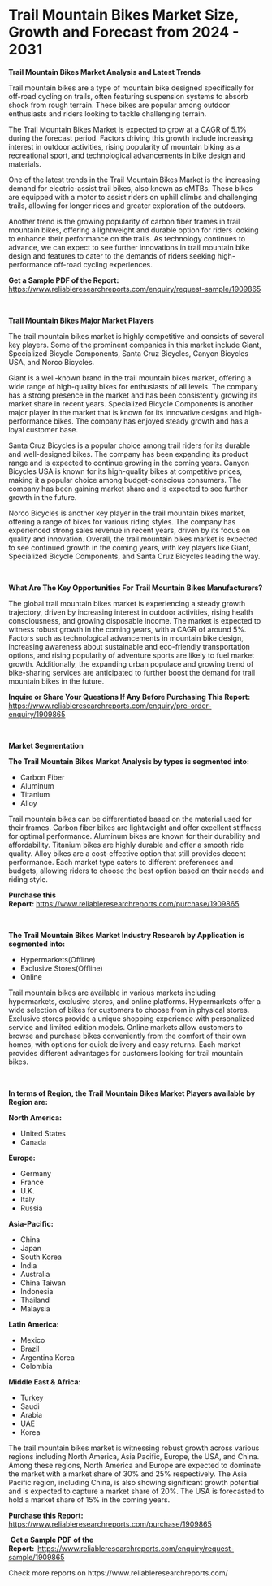 <p><h1>Trail Mountain Bikes Market Size, Growth and Forecast from 2024 - 2031</h1></p><p><strong>Trail Mountain Bikes Market Analysis and Latest Trends</strong></p>
<p><p>Trail mountain bikes are a type of mountain bike designed specifically for off-road cycling on trails, often featuring suspension systems to absorb shock from rough terrain. These bikes are popular among outdoor enthusiasts and riders looking to tackle challenging terrain.</p><p>The Trail Mountain Bikes Market is expected to grow at a CAGR of 5.1% during the forecast period. Factors driving this growth include increasing interest in outdoor activities, rising popularity of mountain biking as a recreational sport, and technological advancements in bike design and materials.</p><p>One of the latest trends in the Trail Mountain Bikes Market is the increasing demand for electric-assist trail bikes, also known as eMTBs. These bikes are equipped with a motor to assist riders on uphill climbs and challenging trails, allowing for longer rides and greater exploration of the outdoors.</p><p>Another trend is the growing popularity of carbon fiber frames in trail mountain bikes, offering a lightweight and durable option for riders looking to enhance their performance on the trails. As technology continues to advance, we can expect to see further innovations in trail mountain bike design and features to cater to the demands of riders seeking high-performance off-road cycling experiences.</p></p>
<p><strong>Get a Sample PDF of the Report:&nbsp;</strong> <a href="https://www.reliableresearchreports.com/enquiry/request-sample/1909865">https://www.reliableresearchreports.com/enquiry/request-sample/1909865</a></p>
<p>&nbsp;</p>
<p><strong>Trail Mountain Bikes Major Market Players</strong></p>
<p><p>The trail mountain bikes market is highly competitive and consists of several key players. Some of the prominent companies in this market include Giant, Specialized Bicycle Components, Santa Cruz Bicycles, Canyon Bicycles USA, and Norco Bicycles.</p><p>Giant is a well-known brand in the trail mountain bikes market, offering a wide range of high-quality bikes for enthusiasts of all levels. The company has a strong presence in the market and has been consistently growing its market share in recent years. Specialized Bicycle Components is another major player in the market that is known for its innovative designs and high-performance bikes. The company has enjoyed steady growth and has a loyal customer base.</p><p>Santa Cruz Bicycles is a popular choice among trail riders for its durable and well-designed bikes. The company has been expanding its product range and is expected to continue growing in the coming years. Canyon Bicycles USA is known for its high-quality bikes at competitive prices, making it a popular choice among budget-conscious consumers. The company has been gaining market share and is expected to see further growth in the future.</p><p>Norco Bicycles is another key player in the trail mountain bikes market, offering a range of bikes for various riding styles. The company has experienced strong sales revenue in recent years, driven by its focus on quality and innovation. Overall, the trail mountain bikes market is expected to see continued growth in the coming years, with key players like Giant, Specialized Bicycle Components, and Santa Cruz Bicycles leading the way.</p></p>
<p>&nbsp;</p>
<p><strong>What Are The Key Opportunities For Trail Mountain Bikes Manufacturers?</strong></p>
<p><p>The global trail mountain bikes market is experiencing a steady growth trajectory, driven by increasing interest in outdoor activities, rising health consciousness, and growing disposable income. The market is expected to witness robust growth in the coming years, with a CAGR of around 5%. Factors such as technological advancements in mountain bike design, increasing awareness about sustainable and eco-friendly transportation options, and rising popularity of adventure sports are likely to fuel market growth. Additionally, the expanding urban populace and growing trend of bike-sharing services are anticipated to further boost the demand for trail mountain bikes in the future.</p></p>
<p><strong>Inquire or Share Your Questions If Any Before Purchasing This Report:</strong> <a href="https://www.reliableresearchreports.com/enquiry/pre-order-enquiry/1909865">https://www.reliableresearchreports.com/enquiry/pre-order-enquiry/1909865</a></p>
<p>&nbsp;</p>
<p><strong>Market Segmentation</strong></p>
<p><strong>The Trail Mountain Bikes Market Analysis by types is segmented into:</strong></p>
<p><ul><li>Carbon Fiber</li><li>Aluminum</li><li>Titanium</li><li>Alloy</li></ul></p>
<p><p>Trail mountain bikes can be differentiated based on the material used for their frames. Carbon fiber bikes are lightweight and offer excellent stiffness for optimal performance. Aluminum bikes are known for their durability and affordability. Titanium bikes are highly durable and offer a smooth ride quality. Alloy bikes are a cost-effective option that still provides decent performance. Each market type caters to different preferences and budgets, allowing riders to choose the best option based on their needs and riding style.</p></p>
<p><strong>Purchase this Report:&nbsp;</strong><a href="https://www.reliableresearchreports.com/purchase/1909865">https://www.reliableresearchreports.com/purchase/1909865</a></p>
<p>&nbsp;</p>
<p><strong>The Trail Mountain Bikes Market Industry Research by Application is segmented into:</strong></p>
<p><ul><li>Hypermarkets(Offline)</li><li>Exclusive Stores(Offline)</li><li>Online</li></ul></p>
<p><p>Trail mountain bikes are available in various markets including hypermarkets, exclusive stores, and online platforms. Hypermarkets offer a wide selection of bikes for customers to choose from in physical stores. Exclusive stores provide a unique shopping experience with personalized service and limited edition models. Online markets allow customers to browse and purchase bikes conveniently from the comfort of their own homes, with options for quick delivery and easy returns. Each market provides different advantages for customers looking for trail mountain bikes.</p></p>
<p>&nbsp;</p>
<p><strong>In terms of Region, the Trail Mountain Bikes Market Players available by Region are:</strong></p>
<p>
    <p> <strong> North America: </strong>
        <ul>
            <li>United States</li>
            <li>Canada</li>
        </ul>
        </p> 
    <p> <strong> Europe: </strong>
        <ul>
            <li>Germany</li>
            <li>France</li>
            <li>U.K.</li>
            <li>Italy</li>
            <li>Russia</li>
        </ul>
        </p> 
    <p> <strong> Asia-Pacific: </strong>
        <ul>
            <li>China</li>
            <li>Japan</li>
            <li>South Korea</li>
            <li>India</li>
            <li>Australia</li>
            <li>China Taiwan</li>
            <li>Indonesia</li>
            <li>Thailand</li>
            <li>Malaysia</li>
        </ul>
        </p> 
    <p> <strong> Latin America: </strong>
        <ul>
            <li>Mexico</li>
            <li>Brazil</li>
            <li>Argentina Korea</li>
            <li>Colombia</li>
        </ul>
        </p> 
    <p> <strong> Middle East & Africa: </strong>
        <ul>
            <li>Turkey</li>
            <li>Saudi</li>
            <li>Arabia</li>
            <li>UAE</li>
            <li>Korea</li>
        </ul>
    </p>
    </p>
<p><p>The trail mountain bikes market is witnessing robust growth across various regions including North America, Asia Pacific, Europe, the USA, and China. Among these regions, North America and Europe are expected to dominate the market with a market share of 30% and 25% respectively. The Asia Pacific region, including China, is also showing significant growth potential and is expected to capture a market share of 20%. The USA is forecasted to hold a market share of 15% in the coming years.</p></p>
<p><strong>Purchase this Report: </strong><a href="https://www.reliableresearchreports.com/purchase/1909865">https://www.reliableresearchreports.com/purchase/1909865</a></p>
<p>&nbsp;<strong>Get a Sample PDF of the Report:&nbsp;&nbsp;</strong><a href="https://www.reliableresearchreports.com/enquiry/request-sample/1909865">https://www.reliableresearchreports.com/enquiry/request-sample/1909865</a></p>
<p><strong></strong></p>
<p>Check more reports on https://www.reliableresearchreports.com/</p>